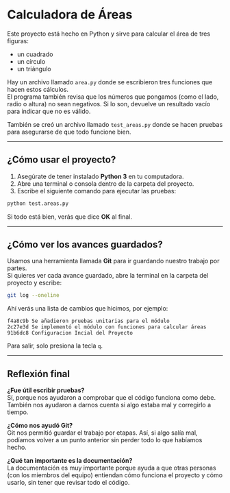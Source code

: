# Calculadora de Áreas

Este proyecto está hecho en Python y sirve para calcular el área de tres figuras:  
- un cuadrado  
- un círculo  
- un triángulo  

Hay un archivo llamado `area.py` donde se escribieron tres funciones que hacen estos cálculos.  
El programa también revisa que los números que pongamos (como el lado, radio o altura) no sean negativos. Si lo son, devuelve un resultado vacío para indicar que no es válido.

También se creó un archivo llamado `test_areas.py` donde se hacen pruebas para asegurarse de que todo funcione bien.

---

## ¿Cómo usar el proyecto?

1. Asegúrate de tener instalado **Python 3** en tu computadora.
2. Abre una terminal o consola dentro de la carpeta del proyecto.
3. Escribe el siguiente comando para ejecutar las pruebas:

```bash
python test.areas.py
```

Si todo está bien, verás que dice **OK** al final.

---



## ¿Cómo ver los avances guardados?

Usamos una herramienta llamada **Git** para ir guardando nuestro trabajo por partes.  
Si quieres ver cada avance guardado, abre la terminal en la carpeta del proyecto y escribe:

```bash
git log --oneline
```

Ahí verás una lista de cambios que hicimos, por ejemplo:

```
f4a8c9b Se añadieron pruebas unitarias para el módulo
2c27e3d Se implementó el módulo con funciones para calcular áreas
91b6dc8 Configuracion Incial del Proyecto
```

Para salir, solo presiona la tecla `q`.

---

## Reflexión final

**¿Fue útil escribir pruebas?**  
Sí, porque nos ayudaron a comprobar que el código funciona como debe. También nos ayudaron a darnos cuenta si algo estaba mal y corregirlo a tiempo.

**¿Cómo nos ayudó Git?**  
Git nos permitió guardar el trabajo por etapas. Así, si algo salía mal, podíamos volver a un punto anterior sin perder todo lo que habíamos hecho.

**¿Qué tan importante es la documentación?**  
La documentación es muy importante porque ayuda a que otras personas (con los miembros del equipo) entiendan cómo funciona el proyecto y cómo usarlo, sin tener que revisar todo el código.
